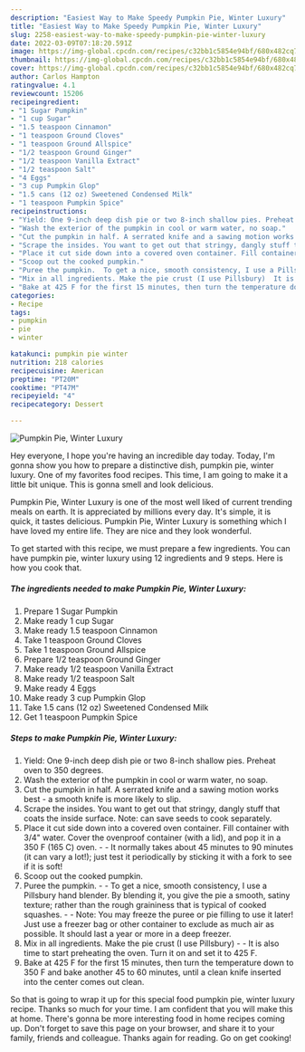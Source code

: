 ```yaml
---
description: "Easiest Way to Make Speedy Pumpkin Pie, Winter Luxury"
title: "Easiest Way to Make Speedy Pumpkin Pie, Winter Luxury"
slug: 2258-easiest-way-to-make-speedy-pumpkin-pie-winter-luxury
date: 2022-03-09T07:18:20.591Z
image: https://img-global.cpcdn.com/recipes/c32bb1c5854e94bf/680x482cq70/pumpkin-pie-winter-luxury-recipe-main-photo.jpg
thumbnail: https://img-global.cpcdn.com/recipes/c32bb1c5854e94bf/680x482cq70/pumpkin-pie-winter-luxury-recipe-main-photo.jpg
cover: https://img-global.cpcdn.com/recipes/c32bb1c5854e94bf/680x482cq70/pumpkin-pie-winter-luxury-recipe-main-photo.jpg
author: Carlos Hampton
ratingvalue: 4.1
reviewcount: 15206
recipeingredient:
- "1 Sugar Pumpkin"
- "1 cup Sugar"
- "1.5 teaspoon Cinnamon"
- "1 teaspoon Ground Cloves"
- "1 teaspoon Ground Allspice"
- "1/2 teaspoon Ground Ginger"
- "1/2 teaspoon Vanilla Extract"
- "1/2 teaspoon Salt"
- "4 Eggs"
- "3 cup Pumpkin Glop"
- "1.5 cans (12 oz) Sweetened Condensed Milk"
- "1 teaspoon Pumpkin Spice"
recipeinstructions:
- "Yield: One 9-inch deep dish pie or two 8-inch shallow pies. Preheat oven to 350 degrees."
- "Wash the exterior of the pumpkin in cool or warm water, no soap."
- "Cut the pumpkin in half. A serrated knife and a sawing motion works best - a smooth knife is more likely to slip."
- "Scrape the insides. You want to get out that stringy, dangly stuff that coats the inside surface. Note: can save seeds to cook separately."
- "Place it cut side down into a covered oven container. Fill container with 3/4&#34; water. Cover the ovenproof container (with a lid), and pop it in a 350 F (165 C) oven.   It normally takes about 45 minutes to 90 minutes (it can vary a lot!); just test it periodically by sticking it with a fork to see if it is soft!"
- "Scoop out the cooked pumpkin."
- "Puree the pumpkin.  To get a nice, smooth consistency, I use a Pillsbury hand blender. By blending it, you give the pie a smooth, satiny texture; rather than the rough graininess that is typical of cooked squashes.  Note: You may freeze the puree or pie filling to use it later! Just use a freezer bag or other container to exclude as much air as possible. It should last a year or more in a deep freezer."
- "Mix in all ingredients. Make the pie crust (I use Pillsbury)  It is also time to start preheating the oven. Turn it on and set it to 425 F."
- "Bake at 425 F for the first 15 minutes, then turn the temperature down to 350 F and bake another 45 to 60 minutes, until a clean knife inserted into the center comes out clean."
categories:
- Recipe
tags:
- pumpkin
- pie
- winter

katakunci: pumpkin pie winter 
nutrition: 218 calories
recipecuisine: American
preptime: "PT20M"
cooktime: "PT47M"
recipeyield: "4"
recipecategory: Dessert

---
```



![Pumpkin Pie, Winter Luxury](https://img-global.cpcdn.com/recipes/c32bb1c5854e94bf/680x482cq70/pumpkin-pie-winter-luxury-recipe-main-photo.jpg)

Hey everyone, I hope you're having an incredible day today. Today, I'm gonna show you how to prepare a distinctive dish, pumpkin pie, winter luxury. One of my favorites food recipes. This time, I am going to make it a little bit unique. This is gonna smell and look delicious.



Pumpkin Pie, Winter Luxury is one of the most well liked of current trending meals on earth. It is appreciated by millions every day. It's simple, it is quick, it tastes delicious. Pumpkin Pie, Winter Luxury is something which I have loved my entire life. They are nice and they look wonderful.


To get started with this recipe, we must prepare a few ingredients. You can have pumpkin pie, winter luxury using 12 ingredients and 9 steps. Here is how you cook that.

<!--inarticleads1-->

##### The ingredients needed to make Pumpkin Pie, Winter Luxury:

1. Prepare 1 Sugar Pumpkin
1. Make ready 1 cup Sugar
1. Make ready 1.5 teaspoon Cinnamon
1. Take 1 teaspoon Ground Cloves
1. Take 1 teaspoon Ground Allspice
1. Prepare 1/2 teaspoon Ground Ginger
1. Make ready 1/2 teaspoon Vanilla Extract
1. Make ready 1/2 teaspoon Salt
1. Make ready 4 Eggs
1. Make ready 3 cup Pumpkin Glop
1. Take 1.5 cans (12 oz) Sweetened Condensed Milk
1. Get 1 teaspoon Pumpkin Spice




<!--inarticleads2-->

##### Steps to make Pumpkin Pie, Winter Luxury:

1. Yield: One 9-inch deep dish pie or two 8-inch shallow pies. Preheat oven to 350 degrees.
1. Wash the exterior of the pumpkin in cool or warm water, no soap.
1. Cut the pumpkin in half. A serrated knife and a sawing motion works best - a smooth knife is more likely to slip.
1. Scrape the insides. You want to get out that stringy, dangly stuff that coats the inside surface. Note: can save seeds to cook separately.
1. Place it cut side down into a covered oven container. Fill container with 3/4&#34; water. Cover the ovenproof container (with a lid), and pop it in a 350 F (165 C) oven.  -  - It normally takes about 45 minutes to 90 minutes (it can vary a lot!); just test it periodically by sticking it with a fork to see if it is soft!
1. Scoop out the cooked pumpkin.
1. Puree the pumpkin. -  - To get a nice, smooth consistency, I use a Pillsbury hand blender. By blending it, you give the pie a smooth, satiny texture; rather than the rough graininess that is typical of cooked squashes. -  - Note: You may freeze the puree or pie filling to use it later! Just use a freezer bag or other container to exclude as much air as possible. It should last a year or more in a deep freezer.
1. Mix in all ingredients. Make the pie crust (I use Pillsbury) -  - It is also time to start preheating the oven. Turn it on and set it to 425 F.
1. Bake at 425 F for the first 15 minutes, then turn the temperature down to 350 F and bake another 45 to 60 minutes, until a clean knife inserted into the center comes out clean.




So that is going to wrap it up for this special food pumpkin pie, winter luxury recipe. Thanks so much for your time. I am confident that you will make this at home. There's gonna be more interesting food in home recipes coming up. Don't forget to save this page on your browser, and share it to your family, friends and colleague. Thanks again for reading. Go on get cooking!
